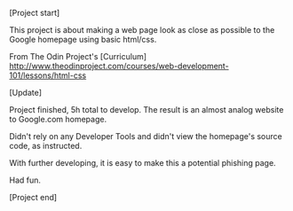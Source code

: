 [Project start]

This project is about making a web page look as close as possible to the Google homepage
using basic html/css.

From The Odin Project's [Curriculum]
http://www.theodinproject.com/courses/web-development-101/lessons/html-css

[Update]

Project finished, 5h total to develop. The result is an almost analog website to Google.com homepage.
 
Didn't rely on any Developer Tools and didn't view the homepage's source code, as instructed.


With further developing, it is easy to make this a potential phishing page.


Had fun.

[Project end]

